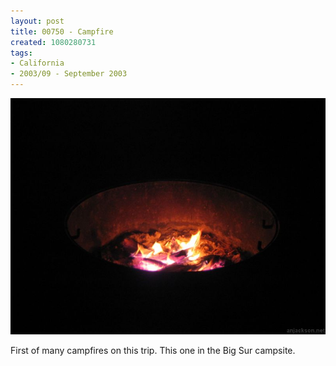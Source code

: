 ```yaml
---
layout: post
title: 00750 - Campfire
created: 1080280731
tags:
- California
- 2003/09 - September 2003
---
```


<img src="/image/images/107_0750-329.jpg"/>

First of many campfires on this trip.  This one in the Big Sur campsite.
